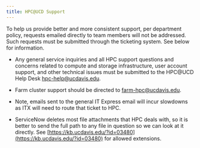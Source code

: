 ```yaml
---
title: HPC@UCD Support
---
```


To help us provide better and more consistent support, per department policy, requests emailed directly to team members
will not be addressed. Such requests must be submitted through the ticketing system. See below for information.

-   Any general service inquiries and all HPC support questions and concerns related to compute and storage
    infrastructure, user account support, and other technical issues must be submitted to the HPC@UCD Help Desk
    [hpc-help@ucdavis.edu](mailto:hpc-help@ucdavis.edu).

-   Farm cluster support should be directed to [farm-hpc@ucdavis.edu](mailto:farm-hpc@ucdavis.edu).

-   Note, emails sent to the general IT Express email will incur slowdowns as ITX will need to route that ticket to HPC.

-   ServiceNow deletes most file attachments that HPC deals with, so it is better to send the full path to any file in
    question so we can look at it directly. See [https://kb.ucdavis.edu/?id=03480](https://kb.ucdavis.edu/?id=03480) for
    allowed extensions.
